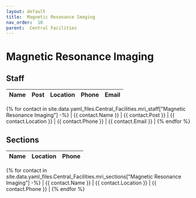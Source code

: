 ```yaml
---
layout: default
title:  Magnetic Resonance Imaging
nav_order:  10
parent:  Central Facilities
---
```




# Magnetic Resonance Imaging




## Staff


| Name | Post | Location | Phone | Email |
| --- | --- | --- | --- | --- |
{% for contact in site.data.yaml_files.Central_Facilities.mri_staff["Magnetic Resonance Imaging"] -%}
| {{ contact.Name }} | {{ contact.Post }} | {{ contact.Location }} | {{ contact.Phone }} | {{ contact.Email }} |
{% endfor %}


## Sections 


| Name | Location | Phone |
| --- | --- | --- |
{% for contact in site.data.yaml_files.Central_Facilities.mri_sections["Magnetic Resonance Imaging"] -%}
| {{ contact.Name }} | {{ contact.Location }} | {{ contact.Phone }} |
{% endfor %}
